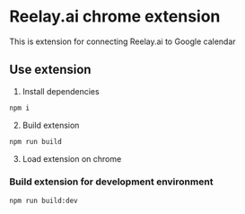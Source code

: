 # Reelay.ai chrome extension

This is extension for connecting Reelay.ai to Google calendar


## Use extension
1. Install dependencies
```bash
npm i
```

2. Build extension
```bash
npm run build
```

3. Load extension on chrome

### Build extension for development environment
```bash
npm run build:dev
```